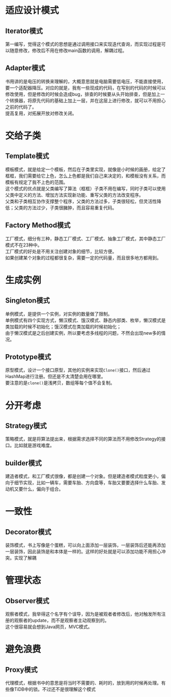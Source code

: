 # 适应设计模式
## Iterator模式
第一编写，觉得这个模式的思想是通过调用接口来实现迭代查询，而实现过程是可以随意修改，修改后不用在修改main函数的调用，解耦过程。

## Adapter模式
书用讲的是电压的转换来理解的，大概意思就是电脑需要低电压，不能直接使用，要一个适配器降压。对应的就是，我有一些现成的代码，在写别的代码的时候可以修改使用，但是修改的时候会造成bug，排查的时候要从头开始排查，但是加上一个转换器，将原先代码的基础上加上一层，并在这层上进行修改，就可以不用担心之前的代码了。  
提高复用，对拓展开放对修改关闭。

# 交给子类
## Template模式
模板模式，就是给定一个模板，然后在子类里实现，就像是小时候的画册，给定了框框，我们需要给它上色，怎么上色都是我们自己来决定的，和模板没有关系，而模板有规定了我不上色的范围。  
这个模式的优点就是父类编写了算法（框框）子类不用在编写，同时子类可以使用父类中定义的方法、增加方法实现新功能、重写父类的方法改变程序。  
父类和子类相互协作支撑整个程序，父类的方法过多，子类很轻松，但灵活性降低；父类的方法过少，子类很臃肿，而且容易重复代码。

## Factory Method模式
工厂模式，细分有三种，静态工厂模式、工厂模式、抽象工厂模式，其中静态工厂模式不在23种中。  
工厂模式的好处是不用关注创建对象的细节，比较方便。  
如果创建某个对象的过程都很复杂，需要一定的代码量，而且很多地方都用到。  

# 生成实例
## Singleton模式
单例模式，是提供一个实例，对实例的数量做了限制。  
单例模式有四个实现方式，懒汉模式、饿汉模式、静态内部类、枚举，懒汉模式是类加载的时候不初始化；饿汉模式在类加载的时候初始化；  
由于懒汉模式是之后创建实例，所以要考虑多线程的问题，不然会出现new多的情况。  
## Prototype模式
原型模式，设计一个接口原型，其他的实例来实现`Clone()`接口，然后通过HashMap进行注册。但还是不太清楚会用在哪里。  
要注意的是`clone()`是浅拷贝，数组等每个值不会复制。

# 分开考虑
## Strategy模式
策略模式，就是将算法提出来，根据需求选择不同的算法而不用修改Strategy的接口。比如就是游戏难度。
## builder模式
建造者模式，和工厂模式很像，都是创建一个对象。但是建造者模式粒度更小，偏向于细节实现，比如一辆车，需要车胎、方向盘等，车胎又要要选择什么车胎、发动机又要什么，偏向于组合。

# 一致性
## Decorator模式
装饰模式，书上写像是个蛋糕，可以向上面添加一层装饰，一层装饰后还能再添加一层装饰，因此装饰是和本体是一样的。这样的好处就是可以添加功能不用担心冲突。实现了解耦

# 管理状态
## Observer模式
观察者模式，我举得这个名字有个误导，因为是被观者者修改后，他对触发所有注册的观察者的update，而不是观察者主动观察到的。  
这个很容易就会想到Java网页，MVC模式。

# 避免浪费
## Proxy模式
代理模式，根据书中的意思是将当时不需要的、耗时的，放到用的时候再处理。有些像TiDB中的锁。不过还不是很理解这个模式